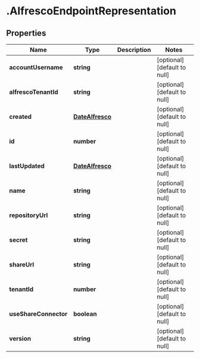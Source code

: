 # .AlfrescoEndpointRepresentation

## Properties
Name | Type | Description | Notes
------------ | ------------- | ------------- | -------------
**accountUsername** | **string** |  | [optional] [default to null]
**alfrescoTenantId** | **string** |  | [optional] [default to null]
**created** | [**DateAlfresco**](DateAlfresco.md) |  | [optional] [default to null]
**id** | **number** |  | [optional] [default to null]
**lastUpdated** | [**DateAlfresco**](DateAlfresco.md) |  | [optional] [default to null]
**name** | **string** |  | [optional] [default to null]
**repositoryUrl** | **string** |  | [optional] [default to null]
**secret** | **string** |  | [optional] [default to null]
**shareUrl** | **string** |  | [optional] [default to null]
**tenantId** | **number** |  | [optional] [default to null]
**useShareConnector** | **boolean** |  | [optional] [default to null]
**version** | **string** |  | [optional] [default to null]


